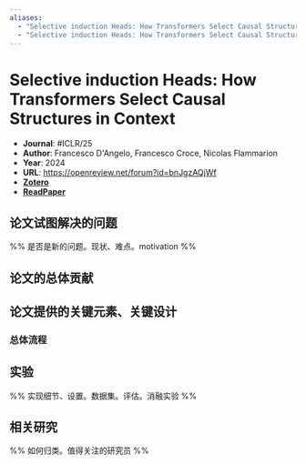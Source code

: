 ```yaml
---
aliases:
  - "Selective induction Heads: How Transformers Select Causal Structures in Context"
  - "Selective induction Heads: How Transformers Select Causal Structures in Context, 2024"
---
```

# Selective induction Heads: How Transformers Select Causal Structures in Context

- **Journal**: #ICLR/25
- **Author**: Francesco D'Angelo, Francesco Croce, Nicolas Flammarion
- **Year**: 2024
- **URL**: https://openreview.net/forum?id=bnJgzAQjWf
- [**Zotero**](zotero://select/items/@2024SelectiveInductionHeadsDAngelo)
- [**ReadPaper**](https://readpaper.com/pdf-annotate/note?pdfId=2770910365683901184&noteId=2770911518311752192)

## 论文试图解决的问题

%% 是否是新的问题。现状、难点。motivation %%

## 论文的总体贡献

## 论文提供的关键元素、关键设计

### 总体流程

## 实验

%% 实现细节、设置。数据集。评估。消融实验 %%

## 相关研究

%% 如何归类。值得关注的研究员 %%
